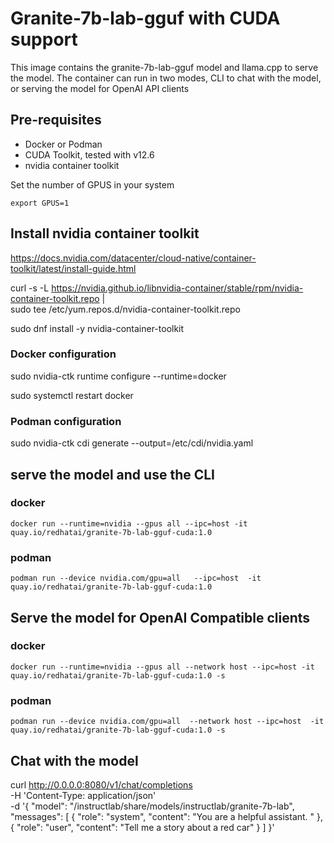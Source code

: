 # Granite-7b-lab-gguf with CUDA support


This image contains the granite-7b-lab-gguf model and llama.cpp to serve the model.  The container can run in two modes, CLI to chat with the model, or serving the model for OpenAI API clients

## Pre-requisites

* Docker or Podman
* CUDA Toolkit, tested with v12.6
* nvidia container toolkit

Set the number of GPUS in your system

`export GPUS=1`

## Install nvidia container toolkit

https://docs.nvidia.com/datacenter/cloud-native/container-toolkit/latest/install-guide.html

curl -s -L https://nvidia.github.io/libnvidia-container/stable/rpm/nvidia-container-toolkit.repo | \
  sudo tee /etc/yum.repos.d/nvidia-container-toolkit.repo

sudo dnf install -y nvidia-container-toolkit

### Docker configuration

sudo nvidia-ctk runtime configure --runtime=docker

sudo systemctl restart docker

### Podman configuration

sudo nvidia-ctk cdi generate --output=/etc/cdi/nvidia.yaml

## serve the model and use the CLI

### docker

`docker run --runtime=nvidia --gpus all --ipc=host -it  quay.io/redhatai/granite-7b-lab-gguf-cuda:1.0 `

### podman

`podman run --device nvidia.com/gpu=all   --ipc=host  -it quay.io/redhatai/granite-7b-lab-gguf-cuda:1.0`

## Serve the model for OpenAI Compatible clients


### docker

`docker run --runtime=nvidia --gpus all --network host --ipc=host -it  quay.io/redhatai/granite-7b-lab-gguf-cuda:1.0 -s `

### podman

`podman run --device nvidia.com/gpu=all  --network host --ipc=host  -it quay.io/redhatai/granite-7b-lab-gguf-cuda:1.0 -s`


## Chat with the model

curl http://0.0.0.0:8080/v1/chat/completions \
-H 'Content-Type: application/json' \
-d '{
      "model": "/instructlab/share/models/instructlab/granite-7b-lab",
      "messages": [
        {
          "role": "system",
          "content": "You are a helpful assistant. "
        },
        {
          "role": "user", "content": "Tell me a story about a red car"
        }
      ]
    }'